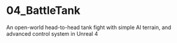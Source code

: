 # 04_BattleTank
An open-world head-to-head tank fight with simple AI terrain, and advanced control system in Unreal 4
